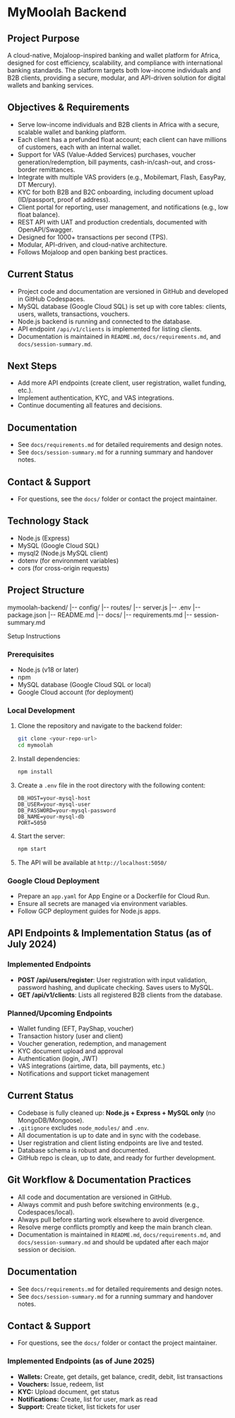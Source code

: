 # MyMoolah Backend

## Project Purpose
A cloud-native, Mojaloop-inspired banking and wallet platform for Africa, designed for cost efficiency, scalability, and compliance with international banking standards. The platform targets both low-income individuals and B2B clients, providing a secure, modular, and API-driven solution for digital wallets and banking services.

## Objectives & Requirements
- Serve low-income individuals and B2B clients in Africa with a secure, scalable wallet and banking platform.
- Each client has a prefunded float account; each client can have millions of customers, each with an internal wallet.
- Support for VAS (Value-Added Services) purchases, voucher generation/redemption, bill payments, cash-in/cash-out, and cross-border remittances.
- Integrate with multiple VAS providers (e.g., Mobilemart, Flash, EasyPay, DT Mercury).
- KYC for both B2B and B2C onboarding, including document upload (ID/passport, proof of address).
- Client portal for reporting, user management, and notifications (e.g., low float balance).
- REST API with UAT and production credentials, documented with OpenAPI/Swagger.
- Designed for 1000+ transactions per second (TPS).
- Modular, API-driven, and cloud-native architecture.
- Follows Mojaloop and open banking best practices.

## Current Status
- Project code and documentation are versioned in GitHub and developed in GitHub Codespaces.
- MySQL database (Google Cloud SQL) is set up with core tables: clients, users, wallets, transactions, vouchers.
- Node.js backend is running and connected to the database.
- API endpoint `/api/v1/clients` is implemented for listing clients.
- Documentation is maintained in `README.md`, `docs/requirements.md`, and `docs/session-summary.md`.

## Next Steps
- Add more API endpoints (create client, user registration, wallet funding, etc.).
- Implement authentication, KYC, and VAS integrations.
- Continue documenting all features and decisions.

## Documentation
- See `docs/requirements.md` for detailed requirements and design notes.
- See `docs/session-summary.md` for a running summary and handover notes.

## Contact & Support
- For questions, see the `docs/` folder or contact the project maintainer.

## Technology Stack
- Node.js (Express)
- MySQL (Google Cloud SQL)
- mysql2 (Node.js MySQL client)
- dotenv (for environment variables)
- cors (for cross-origin requests)

## Project Structure

mymoolah-backend/
|-- config/
|-- routes/
|-- server.js
|-- .env
|-- package.json
|-- README.md
|-- docs/
|-- requirements.md
|-- session-summary.md

 Setup Instructions

### Prerequisites
- Node.js (v18 or later)
- npm
- MySQL database (Google Cloud SQL or local)
- Google Cloud account (for deployment)

### Local Development
1. Clone the repository and navigate to the backend folder:
   ```bash
   git clone <your-repo-url>
   cd mymoolah
   ```
2. Install dependencies:
   ```bash
   npm install
   ```
3. Create a `.env` file in the root directory with the following content:
   ```env
   DB_HOST=your-mysql-host
   DB_USER=your-mysql-user
   DB_PASSWORD=your-mysql-password
   DB_NAME=your-mysql-db
   PORT=5050
   ```
4. Start the server:
   ```bash
   npm start
   ```
5. The API will be available at `http://localhost:5050/`

### Google Cloud Deployment
- Prepare an `app.yaml` for App Engine or a Dockerfile for Cloud Run.
- Ensure all secrets are managed via environment variables.
- Follow GCP deployment guides for Node.js apps.

## API Endpoints & Implementation Status (as of July 2024)

### Implemented Endpoints
- **POST /api/users/register**: User registration with input validation, password hashing, and duplicate checking. Saves users to MySQL.
- **GET /api/v1/clients**: Lists all registered B2B clients from the database.

### Planned/Upcoming Endpoints
- Wallet funding (EFT, PayShap, voucher)
- Transaction history (user and client)
- Voucher generation, redemption, and management
- KYC document upload and approval
- Authentication (login, JWT)
- VAS integrations (airtime, data, bill payments, etc.)
- Notifications and support ticket management

## Current Status
- Codebase is fully cleaned up: **Node.js + Express + MySQL only** (no MongoDB/Mongoose).
- `.gitignore` excludes `node_modules/` and `.env`.
- All documentation is up to date and in sync with the codebase.
- User registration and client listing endpoints are live and tested.
- Database schema is robust and documented.
- GitHub repo is clean, up to date, and ready for further development.

## Git Workflow & Documentation Practices
- All code and documentation are versioned in GitHub.
- Always commit and push before switching environments (e.g., Codespaces/local).
- Always pull before starting work elsewhere to avoid divergence.
- Resolve merge conflicts promptly and keep the main branch clean.
- Documentation is maintained in `README.md`, `docs/requirements.md`, and `docs/session-summary.md` and should be updated after each major session or decision.

## Documentation
- See `docs/requirements.md` for detailed requirements and design notes.
- See `docs/session-summary.md` for a running summary and handover notes.

## Contact & Support
- For questions, see the `docs/` folder or contact the project maintainer.

### Implemented Endpoints (as of June 2025)
- **Wallets:** Create, get details, get balance, credit, debit, list transactions
- **Vouchers:** Issue, redeem, list
- **KYC:** Upload document, get status
- **Notifications:** Create, list for user, mark as read
- **Support:** Create ticket, list tickets for user